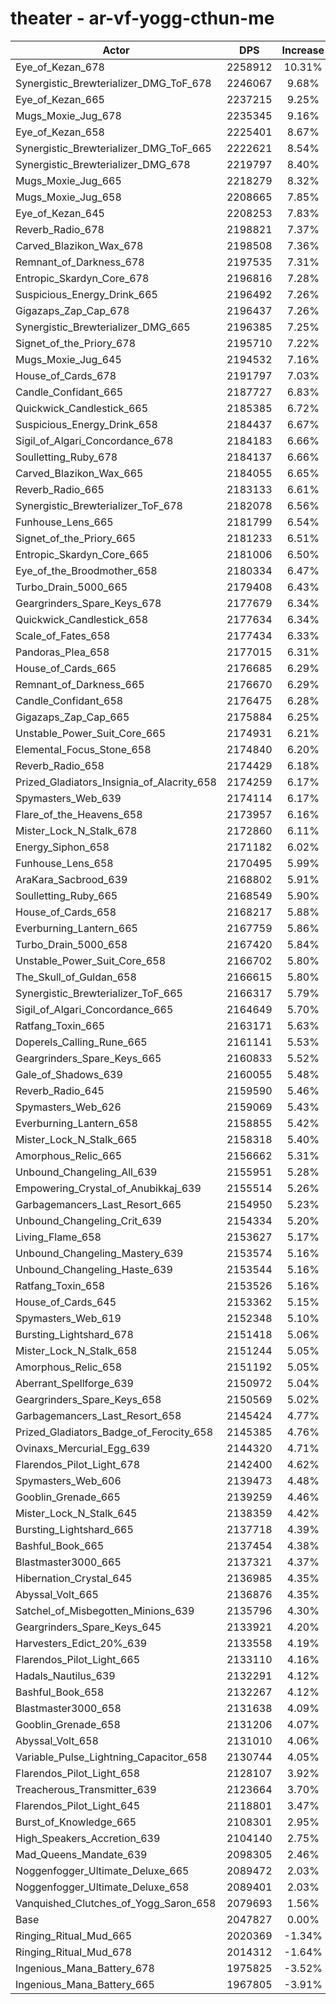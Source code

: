 # theater - ar-vf-yogg-cthun-me
| Actor | DPS | Increase |
|---|:---:|:---:|
|Eye_of_Kezan_678|2258912|10.31%|
|Synergistic_Brewterializer_DMG_ToF_678|2246067|9.68%|
|Eye_of_Kezan_665|2237215|9.25%|
|Mugs_Moxie_Jug_678|2235345|9.16%|
|Eye_of_Kezan_658|2225401|8.67%|
|Synergistic_Brewterializer_DMG_ToF_665|2222621|8.54%|
|Synergistic_Brewterializer_DMG_678|2219797|8.40%|
|Mugs_Moxie_Jug_665|2218279|8.32%|
|Mugs_Moxie_Jug_658|2208665|7.85%|
|Eye_of_Kezan_645|2208253|7.83%|
|Reverb_Radio_678|2198821|7.37%|
|Carved_Blazikon_Wax_678|2198508|7.36%|
|Remnant_of_Darkness_678|2197535|7.31%|
|Entropic_Skardyn_Core_678|2196816|7.28%|
|Suspicious_Energy_Drink_665|2196492|7.26%|
|Gigazaps_Zap_Cap_678|2196437|7.26%|
|Synergistic_Brewterializer_DMG_665|2196385|7.25%|
|Signet_of_the_Priory_678|2195710|7.22%|
|Mugs_Moxie_Jug_645|2194532|7.16%|
|House_of_Cards_678|2191797|7.03%|
|Candle_Confidant_665|2187727|6.83%|
|Quickwick_Candlestick_665|2185385|6.72%|
|Suspicious_Energy_Drink_658|2184437|6.67%|
|Sigil_of_Algari_Concordance_678|2184183|6.66%|
|Soulletting_Ruby_678|2184137|6.66%|
|Carved_Blazikon_Wax_665|2184055|6.65%|
|Reverb_Radio_665|2183133|6.61%|
|Synergistic_Brewterializer_ToF_678|2182078|6.56%|
|Funhouse_Lens_665|2181799|6.54%|
|Signet_of_the_Priory_665|2181233|6.51%|
|Entropic_Skardyn_Core_665|2181006|6.50%|
|Eye_of_the_Broodmother_658|2180334|6.47%|
|Turbo_Drain_5000_665|2179408|6.43%|
|Geargrinders_Spare_Keys_678|2177679|6.34%|
|Quickwick_Candlestick_658|2177634|6.34%|
|Scale_of_Fates_658|2177434|6.33%|
|Pandoras_Plea_658|2177015|6.31%|
|House_of_Cards_665|2176685|6.29%|
|Remnant_of_Darkness_665|2176670|6.29%|
|Candle_Confidant_658|2176475|6.28%|
|Gigazaps_Zap_Cap_665|2175884|6.25%|
|Unstable_Power_Suit_Core_665|2174931|6.21%|
|Elemental_Focus_Stone_658|2174840|6.20%|
|Reverb_Radio_658|2174429|6.18%|
|Prized_Gladiators_Insignia_of_Alacrity_658|2174259|6.17%|
|Spymasters_Web_639|2174114|6.17%|
|Flare_of_the_Heavens_658|2173957|6.16%|
|Mister_Lock_N_Stalk_678|2172860|6.11%|
|Energy_Siphon_658|2171182|6.02%|
|Funhouse_Lens_658|2170495|5.99%|
|AraKara_Sacbrood_639|2168802|5.91%|
|Soulletting_Ruby_665|2168549|5.90%|
|House_of_Cards_658|2168217|5.88%|
|Everburning_Lantern_665|2167759|5.86%|
|Turbo_Drain_5000_658|2167420|5.84%|
|Unstable_Power_Suit_Core_658|2166702|5.80%|
|The_Skull_of_Guldan_658|2166615|5.80%|
|Synergistic_Brewterializer_ToF_665|2166317|5.79%|
|Sigil_of_Algari_Concordance_665|2164649|5.70%|
|Ratfang_Toxin_665|2163171|5.63%|
|Doperels_Calling_Rune_665|2161141|5.53%|
|Geargrinders_Spare_Keys_665|2160833|5.52%|
|Gale_of_Shadows_639|2160055|5.48%|
|Reverb_Radio_645|2159590|5.46%|
|Spymasters_Web_626|2159069|5.43%|
|Everburning_Lantern_658|2158855|5.42%|
|Mister_Lock_N_Stalk_665|2158318|5.40%|
|Amorphous_Relic_665|2156662|5.31%|
|Unbound_Changeling_All_639|2155951|5.28%|
|Empowering_Crystal_of_Anubikkaj_639|2155514|5.26%|
|Garbagemancers_Last_Resort_665|2154950|5.23%|
|Unbound_Changeling_Crit_639|2154334|5.20%|
|Living_Flame_658|2153627|5.17%|
|Unbound_Changeling_Mastery_639|2153574|5.16%|
|Unbound_Changeling_Haste_639|2153544|5.16%|
|Ratfang_Toxin_658|2153526|5.16%|
|House_of_Cards_645|2153362|5.15%|
|Spymasters_Web_619|2152348|5.10%|
|Bursting_Lightshard_678|2151418|5.06%|
|Mister_Lock_N_Stalk_658|2151244|5.05%|
|Amorphous_Relic_658|2151192|5.05%|
|Aberrant_Spellforge_639|2150972|5.04%|
|Geargrinders_Spare_Keys_658|2150569|5.02%|
|Garbagemancers_Last_Resort_658|2145424|4.77%|
|Prized_Gladiators_Badge_of_Ferocity_658|2145385|4.76%|
|Ovinaxs_Mercurial_Egg_639|2144320|4.71%|
|Flarendos_Pilot_Light_678|2142400|4.62%|
|Spymasters_Web_606|2139473|4.48%|
|Gooblin_Grenade_665|2139259|4.46%|
|Mister_Lock_N_Stalk_645|2138359|4.42%|
|Bursting_Lightshard_665|2137718|4.39%|
|Bashful_Book_665|2137454|4.38%|
|Blastmaster3000_665|2137321|4.37%|
|Hibernation_Crystal_645|2136985|4.35%|
|Abyssal_Volt_665|2136876|4.35%|
|Satchel_of_Misbegotten_Minions_639|2135796|4.30%|
|Geargrinders_Spare_Keys_645|2133921|4.20%|
|Harvesters_Edict_20%_639|2133558|4.19%|
|Flarendos_Pilot_Light_665|2133110|4.16%|
|Hadals_Nautilus_639|2132291|4.12%|
|Bashful_Book_658|2132267|4.12%|
|Blastmaster3000_658|2131638|4.09%|
|Gooblin_Grenade_658|2131206|4.07%|
|Abyssal_Volt_658|2131010|4.06%|
|Variable_Pulse_Lightning_Capacitor_658|2130744|4.05%|
|Flarendos_Pilot_Light_658|2128107|3.92%|
|Treacherous_Transmitter_639|2123664|3.70%|
|Flarendos_Pilot_Light_645|2118801|3.47%|
|Burst_of_Knowledge_665|2108301|2.95%|
|High_Speakers_Accretion_639|2104140|2.75%|
|Mad_Queens_Mandate_639|2098305|2.46%|
|Noggenfogger_Ultimate_Deluxe_665|2089472|2.03%|
|Noggenfogger_Ultimate_Deluxe_658|2089401|2.03%|
|Vanquished_Clutches_of_Yogg_Saron_658|2079693|1.56%|
|Base|2047827|0.00%|
|Ringing_Ritual_Mud_665|2020369|-1.34%|
|Ringing_Ritual_Mud_678|2014312|-1.64%|
|Ingenious_Mana_Battery_678|1975825|-3.52%|
|Ingenious_Mana_Battery_665|1967805|-3.91%|
